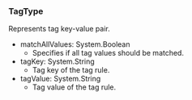 ### TagType
Represents tag key-value pair.

- matchAllValues: System.Boolean
  - Specifies if all tag values should be matched.
- tagKey: System.String
  - Tag key of the tag rule.
- tagValue: System.String
  - Tag value of the tag rule.
